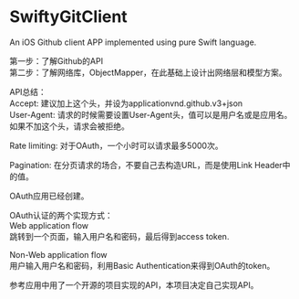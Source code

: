 # SwiftyGitClient
An iOS Github client APP implemented using pure Swift language.

第一步：了解Github的API  
第二步：了解网络库，ObjectMapper，在此基础上设计出网络层和模型方案。

API总结：  
Accept: 建议加上这个头，并设为applicationvnd.github.v3+json  
User-Agent: 请求的时候需要设置User-Agent头，值可以是用户名或是应用名。如果不加这个头，请求会被拒绝。   

Rate limiting: 对于OAuth，一个小时可以请求最多5000次。   

Pagination: 在分页请求的场合，不要自己去构造URL，而是使用Link Header中的值。  

OAuth应用已经创建。  

OAuth认证的两个实现方式：  
Web application flow   
跳转到一个页面，输入用户名和密码，最后得到access token.   

Non-Web application flow  
用户输入用户名和密码，利用Basic Authentication来得到OAuth的token。  

参考应用中用了一个开源的项目实现的API，本项目决定自己实现API。  